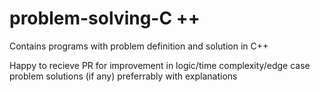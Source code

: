 # problem-solving-C ++

Contains programs with problem definition and solution in C++ 

Happy to recieve PR for improvement in logic/time complexity/edge case problem solutions (if any) preferrably with explanations  
